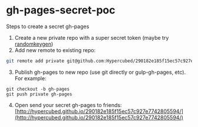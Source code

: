 # gh-pages-secret-poc

Steps to create a secret gh-pages

1) Create a new private repo with a super secret token (maybe try [randomkeygen](http://randomkeygen.com/))
2) Add new remote to existing repo:

```sh
git remote add private git@github.com:Hypercubed/290182e185f15ec57c927e7742805594.git
```

3) Publish gh-pages to new repo (use git directly or gulp-gh-pages, etc).  For example:

```
git checkout -b gh-pages
git push private gh-pages
```

4) Open send your secret gh-pages to friends: [http://hypercubed.github.io/290182e185f15ec57c927e7742805594/](http://hypercubed.github.io/290182e185f15ec57c927e7742805594/)
